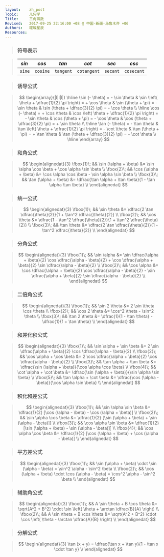 ```yaml
---
layout:    zh_post
Topic:     几何学
Title:     三角函数
Revised:   2017-09-25 22:16:00 +08 @ 中国-新疆-乌鲁木齐 +06
Authors:   璀璨星辰
Resources:
---
```


> ### 符号表示

> | *$\sin$* | *$\cos$* | *$\tan$*  |  *$\cot$*   | *$\sec$* |  *$\csc$*  |
> | :------: | :------: | :-------: | :---------: | :------: | :--------: |
> |  `sine`  | `cosine` | `tangent` | `cotangent` | `secant` | `cosecant` |

> ### 诱导公式

> $$
> \begin{array}{|l|l|l|} \hline
> \sin (- \theta) = - \sin \theta & \sin \left( \theta + \dfrac{1}{2} \pi \right) = + \cos \theta & \sin (\theta + \pi) = - \sin \theta & \sin (\theta + \dfrac{3}{2} \pi) = - \cos \theta \\ \hline
> \cos (- \theta) = + \cos \theta & \cos \left( \theta + \dfrac{1}{2} \pi \right) = - \sin \theta & \cos (\theta + \pi) = - \cos \theta & \cos (\theta + \dfrac{3}{2} \pi) = + \sin \theta \\ \hline
> \tan (- \theta) = - \tan \theta & \tan \left( \theta + \dfrac{1}{2} \pi \right) = - \cot \theta & \tan (\theta + \pi) = + \tan \theta & \tan (\theta + \dfrac{3}{2} \pi) = - \cot \theta \\ \hline
> \end{array}
> $$
>

> ### 和角公式

> $$
> \begin{alignedat}{3}
> \fbox{1}\; && \sin (\alpha + \beta) &= \sin \alpha \cos \beta + \cos \alpha \sin \beta \\
> \fbox{2}\; && \cos (\alpha + \beta) &= \cos \alpha \cos \beta - \sin \alpha \sin \beta \\
> \fbox{3}\; && \tan (\alpha + \beta) &= \dfrac{\tan \alpha + \tan \beta}{1 - \tan \alpha \tan \beta} \\
> \end{alignedat}
> $$
>

> ### 统一公式

> $$
> \begin{alignedat}{3}
> \fbox{1}\; && \sin \theta &= \dfrac{2 \tan \dfrac{\theta}{2}}{1 + \tan^2 \dfrac{\theta}{2}} \\
> \fbox{2}\; && \cos \theta &= \dfrac{1 - \tan^2 \dfrac{\theta}{2}}{1 + \tan^2 \dfrac{\theta}{2}} \\
> \fbox{3}\; && \tan \theta &= \dfrac{2 \tan \dfrac{\theta}{2}}{1 - \tan^2 \dfrac{\theta}{2}} \\
> \end{alignedat}
> $$
>

> ### 分角公式

> $$
> \begin{alignedat}{3}
> \fbox{1}\; && \sin \alpha &= \sin \dfrac{\alpha + \beta}{2} \cos \dfrac{\alpha - \beta}{2} + \cos \dfrac{\alpha + \beta}{2} \sin \dfrac{\alpha - \beta}{2} \\
> \fbox{2}\; && \cos \alpha &= \cos \dfrac{\alpha + \beta}{2} \cos \dfrac{\alpha - \beta}{2} - \sin \dfrac{\alpha + \beta}{2} \sin \dfrac{\alpha - \beta}{2} \\
> \end{alignedat}
> $$
>

> ### 二倍角公式

> $$
> \begin{alignedat}{3}
> \fbox{1}\; && \sin 2 \theta &= 2 \sin \theta \cos \theta \\
> \fbox{2}\; && \cos 2 \theta &= \cos^2 \theta - \sin^2 \theta \\
> \fbox{3}\; && \tan 2 \theta &= \dfrac{1}{1 - \tan \theta} - \dfrac{1}{1 + \tan \theta} \\
> \end{alignedat}
> $$
>

> ### 和差化积公式

> $$
> \begin{alignedat}{3}
> \fbox{1}\; && \sin \alpha + \sin \beta &= 2 \sin \dfrac{\alpha + \beta}{2} \cos \dfrac{\alpha - \beta}{2} \\
> \fbox{2}\; && \cos \alpha + \cos \beta &= 2 \cos \dfrac{\alpha + \beta}{2} \cos \dfrac{\alpha - \beta}{2} \\
> \fbox{3}\; && \tan \alpha + \tan \beta &= \dfrac{\sin (\alpha + \beta)}{\cos \alpha \cos \beta} \\
> \fbox{4}\; && \cot \alpha + \cot \beta &= \dfrac{\sin (\alpha + \beta)}{\sin \alpha \sin \beta} \\
> \fbox{5}\; && \tan \alpha + \cot \beta &= \dfrac{\cos (\alpha - \beta)}{\cos \alpha \sin \beta} \\
> \end{alignedat}
> $$
>

> ### 积化和差公式

> $$
> \begin{alignedat}{3}
> \fbox{1}\; && \sin \alpha \sin \beta &= \dfrac{1}{2} [\cos (\alpha - \beta) - \cos (\alpha + \beta)] \\
> \fbox{2}\; && \sin \alpha \cos \beta &= \dfrac{1}{2} [\sin (\alpha + \beta) + \sin (\alpha - \beta)]] \\
> \fbox{3}\; && \cos \alpha \sin \beta &= \dfrac{1}{2} [\sin (\alpha + \beta) - \sin (\alpha - \beta)]] \\
> \fbox{4}\; && \cos \alpha \cos \beta &= \dfrac{1}{2} [\cos (\alpha + \beta) + \cos (\alpha - \beta)] \\
> \end{alignedat}
> $$
>

> ### 平方差公式

> $$
> \begin{alignedat}{3}
> \fbox{1}\; && \sin (\alpha + \beta) \cdot \sin (\alpha - \beta) = \sin^2 \alpha - \sin^2 \beta \\
> \fbox{2}\; && \cos (\alpha + \beta) \cdot \cos (\alpha - \beta) = \cos^2 \alpha - \sin^2 \beta \\
> \end{alignedat}
> $$
>

> ### 辅助角公式

> $$
> \begin{alignedat}{3}
> \fbox{1}\; && A \sin \theta + B \cos \theta &= \sqrt{A^2 + B^2} \cdot \sin \left( \theta + \arctan \dfrac{B}{A} \right) \\
> \fbox{2}\; && A \sin \theta + B \cos \theta &= \sqrt{A^2 + B^2} \cdot \cos \left( \theta - \arctan \dfrac{A}{B} \right) \\
> \end{alignedat}
> $$
>

> ### 分解公式

> $$
> \begin{alignedat}{3}
> \tan (x + y) = \dfrac{\tan x + \tan y}{1 - \tan x \cdot \tan y} \\
> \end{alignedat}
> $$
>